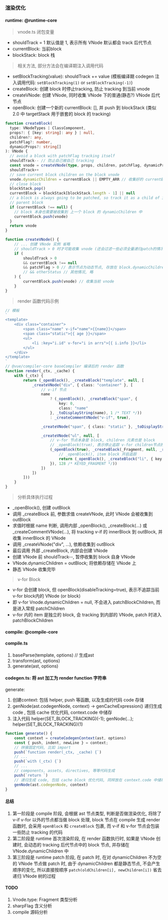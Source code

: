 ### 渲染优化

#### runtime: @runtime-core

> vnode.ts 闭包变量
- shouldTrack = 1 默认值是 1, 表示所有 VNode 默认都会 track 后代节点
- currentBlock: 当前block
- blockStack: block 栈

>相关方法, 部分方法会在编译期注入调用代码
- setBlockTracking(value): shouldTrack += value (模板编译期 codegen 注入调用代码: `setBlockTracking(1)` or `setBlockTracking(-1)`)
- createBlock: 创建 block 时停止tracking, 防止 tracking 到当前 vnode
- createVNode: 创建 VNode, 同时收集 VNode 下的普通(静态?) VNode 后代节点
- openBlock: 创建一个新的 currentBlock: [], 并 push 到 blockStack (类似 2.0 中 targetStack 用于嵌套的 block 的 tracking)


```TypeScript
function createBlock(
  type: VNodeTypes | ClassComponent,
  props?: { [key: string]: any } | null,
  children?: any,
  patchFlag?: number,
  dynamicProps?: string[]
): VNode {
  // avoid a block with patchFlag tracking itself
  shouldTrack-- // 防止自己被自己 tracking
  const vnode = createVNode(type, props, children, patchFlag, dynamicProps) // 仅创建当前 block 的 vnode, 不递归 children
  shouldTrack++
  // save current block children on the block vnode
  vnode.dynamicChildren = currentBlock || EMPTY_ARR // 收集好的 currentBlock 储存在 vnode.dynamicChildren: VNode[]
  // close block
  blockStack.pop()
  currentBlock = blockStack[blockStack.length - 1] || null
  // a block is always going to be patched, so track it as a child of its
  // parent block
  if (currentBlock !== null) {
    // block 本身也需要被收集到 上一个 block 的 dynamicChildren 中
    currentBlock.push(vnode)
  }
  return vnode
}

function createVNode() {
    // ... 创建 VNode 实例 省略
    // shouldTrack > 0 时才可能收集 vnode (还会过滤一些必须全量递归patch的情况)
    if (
        shouldTrack > 0
        && currentBlock !== null
        && patchFlag > 0 // 表示节点为动态节点, 存放在 block.dynamicChildren 中
        // && otherStatus // 其他情况, 略
    ) {
        currentBlock.push(vnode) // 收集当前 vnode
    }
}
```

> render 函数代码示例
```TypeScript
// 模板
`
<template>
    <div class="container">
        <span class="name" v-if="name">{{name}}</span>
        <span class="static">{{ age }}</span>
        <ul>
            <li :key="i.id" v-for="i in arrs">{{ i.info }}</li>
        </ul>
    </div>
</template>
`
// @vue/compiler-core baseCompiler 编译后的 render 函数
function render(_ctx, _cache) {
    with (_ctx) {
        return (_openBlock(), _createBlock("template", null, [
            _createVNode("div", { class: "container" }, [
                // v-if 节点
                name
                    ? (_openBlock(), _createBlock("span", {
                        key: 0,
                        class: "name"
                    }, _toDisplayString(name), 1 /* TEXT */))
                    : _createCommentVNode("v-if", true),

                _createVNode("span", { class: "static" }, _toDisplayString(age), 1 /* TEXT */),

                _createVNode("ul", null, [
                    // v-for 节点本身是 block, children 元素也是 block
                    // _openBlock(true), 表示停止追踪 v-for children节点的 VNode
                    (_openBlock(true), _createBlock(_Fragment, null, _renderList(arrs, (i) => {
                        // _openBlock(), item block 开启追踪
                        return (_openBlock(), _createBlock("li", { key: i.id }, _toDisplayString(i.info), 1 /* TEXT */))
                    }), 128 /* KEYED_FRAGMENT */))
                ])
            ])
        ]))
    }
}
```

> 分析具体执行过程
- _openBlock(), 创建 outBlock
- 调用 _createBlock 前, 参数求值 createVNode, 此时 VNode 会被收集到 outBlock
- 求值时根据 name 判断, 调用内部 _openBlock(), _createBlock(...) 或 _createCommentVNode(...), 将 tracking v-if 的 innerBlock 到 outBlock, 并收集 innerBlock 的 VNode
- 调用 _createVNode("div", ...), 依赖收集到 outBlock
- 最后调用 外部 _createBlock, 内部会创建 VNode
- 创建 VNode 前 shouldTrack--, 暂停收集到 block 自身 VNode
- VNode.dynamicChildren = outBlock; 将依赖存储在 VNode 上
- 静态 VNode 收集完毕


> v-for Block
- v-for 会创建 block, 但 openBlock(disableTracking=true), 表示不追踪当前 v-for block内的 VNode (or block)
- 即 v-for Vnode.dynamicChildren = null, 不会进入 patchBlockChildren, 而是进入常规 patchChildren
- v-for 内的 item 是独立的 block, 会 tracking 到内部的 VNode, patch 时进入 patchBlockChildren

#### compile: @compile-core

#### compile.ts
1. baseParse(template, options) // 生成ast
2. transform(ast, options)
3. generate(ast, options)

#### codegen.ts: 将 ast 加工为 render function 字符串
generate:
1. 创建context: 包括 helper, push 等函数, 以及生成的代码 code 存储
2. genNode(ast.codegenNode, context) -> genCacheExpression() 递归生成 code , 包括 cache 优化代码, context.code 中储存
3. 注入代码 helper(SET_BLOCK_TRACKING)(-1); genNode(...); helper(SET_BLOCK_TRACKING)(1)

```TypeScript
function generate() {
    const context = createCodegenContext(ast, options)
    const { push, indent, newLine } = context;
    // 拼接固定代码, 比如 import 
    push(`function render(_ctx, _cache) {`)
    // ...
    push(`with (_ctx) {`)
    // ...
    // components, assets, directives, 等等代码生成
    push(`return `)
    // 递归生成 code, 包括 cache block 优化代码, 同样放在 context.code 中储存
    genNode(ast.codegenNode, context)
}

```

#### 总结
1. 第一阶段是 compile 阶段, 会根据 ast 节点类型, 判断是否做渲染优化, 将除了 v-if v-for 以外的节点都当做 block 处理, block 节点在 compile 生成 render 函数时, 会采用 `openBlock` 和 `createBlock` 包裹, 而 v-if 和 v-for 节点会包装一些防止 tracking 的代码
2. 第二阶段是 runtime 首次渲染阶段, 在 render 函数执行时, 如果是 VNode 创建时, 会动态的 tracking 后代节点中的 block 节点, 并存储在 VNode.dynamicChildren 中
3. 第三阶段是 runtime patch 阶段, 在 patch 时, 在对 dynamicChildren 不为空的 VNode 节点做 patch 时, 由于 dynamicChildren 都是静态节点, 不会产生顺序的变化, 所以直接按顺序 `patch(oldChildren[i], newChildren[i])` 省去递归 VNode 树的过程

#### TODO
1. Vnode.type: Fragment 类型分析
2. sharpFlag 含义分析
3. compile 源码分析